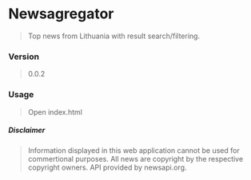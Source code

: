 # Newsagregator
> Top news from Lithuania with result search/filtering.

### Version
> 0.0.2

### Usage
> Open index.html

##### Disclaimer
> Information displayed in this web application cannot be used for commertional purposes. All news are copyright by the respective copyright owners. API provided by newsapi.org.

